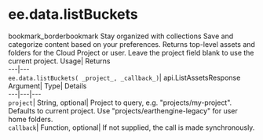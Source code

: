  
#  ee.data.listBuckets 
bookmark_borderbookmark Stay organized with collections  Save and categorize content based on your preferences.
Returns top-level assets and folders for the Cloud Project or user. Leave the project field blank to use the current project. 
Usage| Returns  
---|---  
`ee.data.listBuckets( _project_, _callback_)`| api.ListAssetsResponse  
Argument| Type| Details  
---|---|---  
`project`| String, optional| Project to query, e.g. "projects/my-project". Defaults to current project. Use "projects/earthengine-legacy" for user home folders.  
`callback`| Function, optional| If not supplied, the call is made synchronously.  
